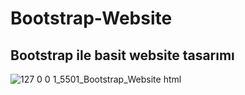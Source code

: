 # Bootstrap-Website
Bootstrap ile basit website tasarımı
-----
![127 0 0 1_5501_Bootstrap_Website html](https://github.com/omeratlii/Bootstrap-Website/assets/68858529/b11b9d97-acc0-473b-bb5e-fa8da92a471d)
